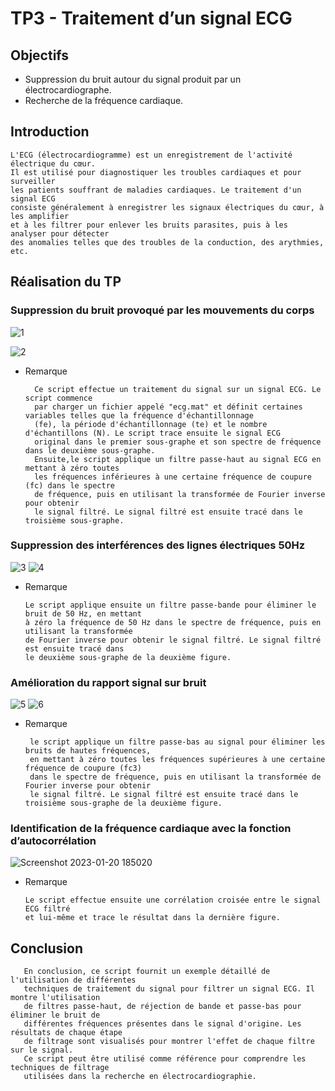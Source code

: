 # TP3 - Traitement d’un signal ECG

## Objectifs
  -  Suppression du bruit autour du signal produit par un électrocardiographe.
  - Recherche de la fréquence cardiaque. 
  
## Introduction
    L'ECG (électrocardiogramme) est un enregistrement de l'activité électrique du cœur.
    Il est utilisé pour diagnostiquer les troubles cardiaques et pour surveiller 
    les patients souffrant de maladies cardiaques. Le traitement d'un signal ECG 
    consiste généralement à enregistrer les signaux électriques du cœur, à les amplifier
    et à les filtrer pour enlever les bruits parasites, puis à les analyser pour détecter
    des anomalies telles que des troubles de la conduction, des arythmies, etc.
    
## Réalisation du TP
### Suppression du bruit provoqué par les mouvements du corps
  
   ![1](https://user-images.githubusercontent.com/78149349/213771903-9b022cf1-d44b-41e9-9979-1f139a6c6512.png)

   ![2](https://user-images.githubusercontent.com/78149349/213771911-2aac3d3e-aaba-42dc-862c-681f4832b963.png)
   
- Remarque

        Ce script effectue un traitement du signal sur un signal ECG. Le script commence
        par charger un fichier appelé "ecg.mat" et définit certaines variables telles que la fréquence d'échantillonnage 
        (fe), la période d'échantillonnage (te) et le nombre d'échantillons (N). Le script trace ensuite le signal ECG 
        original dans le premier sous-graphe et son spectre de fréquence dans le deuxième sous-graphe.
        Ensuite,le script applique un filtre passe-haut au signal ECG en mettant à zéro toutes 
        les fréquences inférieures à une certaine fréquence de coupure (fc) dans le spectre
        de fréquence, puis en utilisant la transformée de Fourier inverse pour obtenir 
        le signal filtré. Le signal filtré est ensuite tracé dans le troisième sous-graphe.

### Suppression des interférences des lignes électriques 50Hz 
 
   ![3](https://user-images.githubusercontent.com/78149349/213771979-7f711650-aa2b-4ec5-b01e-384522c523f0.png)
   ![4](https://user-images.githubusercontent.com/78149349/213771993-c66c0d27-e876-4173-a6e9-547049549246.png)   
   
  - Remarque 
    
        Le script applique ensuite un filtre passe-bande pour éliminer le bruit de 50 Hz, en mettant
        à zéro la fréquence de 50 Hz dans le spectre de fréquence, puis en utilisant la transformée
        de Fourier inverse pour obtenir le signal filtré. Le signal filtré est ensuite tracé dans
        le deuxième sous-graphe de la deuxième figure.

### Amélioration du rapport signal sur bruit

   ![5](https://user-images.githubusercontent.com/78149349/213772179-de764703-4d85-4684-9d19-a9a6b93da304.png)
   ![6](https://user-images.githubusercontent.com/78149349/213772196-ef9f6cd5-45cc-4dfc-8081-99fb07c16a68.png)
   
- Remarque
  
       le script applique un filtre passe-bas au signal pour éliminer les bruits de hautes fréquences, 
       en mettant à zéro toutes les fréquences supérieures à une certaine fréquence de coupure (fc3)
       dans le spectre de fréquence, puis en utilisant la transformée de Fourier inverse pour obtenir
       le signal filtré. Le signal filtré est ensuite tracé dans le troisième sous-graphe de la deuxième figure.

### Identification de la fréquence cardiaque avec la fonction d’autocorrélation
   
   ![Screenshot 2023-01-20 185020](https://user-images.githubusercontent.com/78149349/213772284-6bcbd423-8be9-4acd-ba49-1def3eb5c1ef.png)
   
- Remarque

      Le script effectue ensuite une corrélation croisée entre le signal ECG filtré 
      et lui-même et trace le résultat dans la dernière figure.
      
## Conclusion
       
       En conclusion, ce script fournit un exemple détaillé de l'utilisation de différentes
       techniques de traitement du signal pour filtrer un signal ECG. Il montre l'utilisation
       de filtres passe-haut, de réjection de bande et passe-bas pour éliminer le bruit de 
       différentes fréquences présentes dans le signal d'origine. Les résultats de chaque étape
       de filtrage sont visualisés pour montrer l'effet de chaque filtre sur le signal. 
       Ce script peut être utilisé comme référence pour comprendre les techniques de filtrage 
       utilisées dans la recherche en électrocardiographie.
